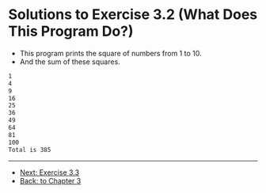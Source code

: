 # Solutions to Exercise 3.2 (What Does This Program Do?)

- This program prints the square of numbers from 1 to 10.
- And the sum of these squares.

```txt
1
4
9
16
25
36
49
64
81
100
Total is 385
```

---

- [Next: Exercise 3.3](03_03.md)
- [Back: to Chapter 3](README.md)
